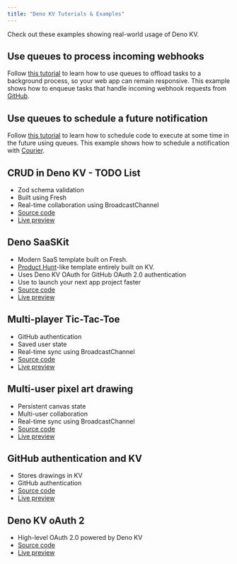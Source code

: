```yaml
---
title: "Deno KV Tutorials & Examples"
---
```


Check out these examples showing real-world usage of Deno KV.

## Use queues to process incoming webhooks

Follow [this tutorial](./webhook_processor.md) to learn how to use queues to
offload tasks to a background process, so your web app can remain responsive.
This example shows how to enqueue tasks that handle incoming webhook requests
from [GitHub](https://www.github.com).

## Use queues to schedule a future notification

Follow [this tutorial](./schedule_notification.md) to learn how to schedule code
to execute at some time in the future using queues. This example shows how to
schedule a notification with [Courier](https://www.courier.com/).

## CRUD in Deno KV - TODO List

- Zod schema validation
- Built using Fresh
- Real-time collaboration using BroadcastChannel
- [Source code](https://github.com/denoland/showcase_todo)
- [Live preview](https://showcase-todo.deno.dev/)

## Deno SaaSKit

- Modern SaaS template built on Fresh.
- [Product Hunt](https://www.producthunt.com/)-like template entirely built on
  KV.
- Uses Deno KV OAuth for GitHub OAuth 2.0 authentication
- Use to launch your next app project faster
- [Source code](https://github.com/denoland/saaskit)
- [Live preview](https://hunt.deno.land/)

## Multi-player Tic-Tac-Toe

- GitHub authentication
- Saved user state
- Real-time sync using BroadcastChannel
- [Source code](https://github.com/denoland/tic-tac-toe)
- [Live preview](https://tic-tac-toe-game.deno.dev/)

## Multi-user pixel art drawing

- Persistent canvas state
- Multi-user collaboration
- Real-time sync using BroadcastChannel
- [Source code](https://github.com/denoland/pixelpage)
- [Live preview](https://pixelpage.deno.dev/)

## GitHub authentication and KV

- Stores drawings in KV
- GitHub authentication
- [Source code](https://github.com/hashrock/kv-sketchbook)
- [Live preview](https://hashrock-kv-sketchbook.deno.dev/)

## Deno KV oAuth 2

- High-level OAuth 2.0 powered by Deno KV
- [Source code](https://github.com/denoland/deno_kv_oauth)
- [Live preview](https://kv-oauth.deno.dev/)
